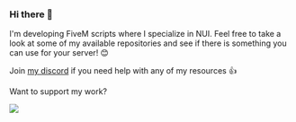 ### Hi there 👋

I'm developing FiveM scripts where I specialize in NUI. Feel free to take a look at some of my available repositories and see if there is something you can use for your server! 😊

Join [my discord](https://discord.gg/gQrjCcjMaV) if you need help with any of my resources 👍

Want to support my work?

<a href="https://www.buymeacoffee.com/futte"><img src="https://img.buymeacoffee.com/button-api/?text=Buy me a coffee&emoji=&slug=futte&button_colour=FFDD00&font_colour=000000&font_family=Lato&outline_colour=000000&coffee_colour=ffffff" /></a>
